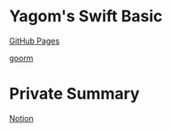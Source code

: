 # Yagom's Swift Basic

[GitHub Pages](https://yagom.github.io/swift_basic/)

[goorm](https://edu.goorm.io/learn/lecture/1141/%EC%95%BC%EA%B3%B0%EC%9D%98-%EC%8A%A4%EC%9C%84%ED%94%84%ED%8A%B8-%ED%94%84%EB%A1%9C%EA%B7%B8%EB%9E%98%EB%B0%8D/lesson/43304/%EC%8B%9C%EC%9E%91-%EC%A0%84-%ED%95%84%EB%8F%85%EC%82%AC%ED%95%AD)

# Private Summary

[Notion](https://childlike-water-d7f.notion.site/61dc7d44a8044fbf83a6b3e7db80027f?v=c7e94f754c29497087eb3bf25a500a8a)
